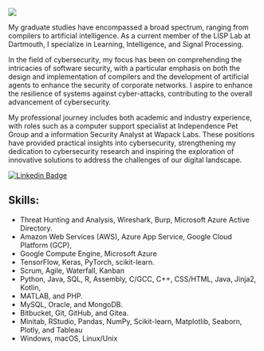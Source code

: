 ![](./Assets/Profile.gif)

My graduate studies have encompassed a broad spectrum, ranging from compilers to artificial intelligence. As a current member of the LISP Lab at Dartmouth, I specialize in Learning, Intelligence, and Signal Processing.

In the field of cybersecurity, my focus has been on comprehending the intricacies of software security, with a particular emphasis on both the design and implementation of compilers and the development of artificial agents to enhance the security of corporate networks. I aspire to enhance the resilience of systems against cyber-attacks, contributing to the overall advancement of cybersecurity.

My professional journey includes both academic and industry experience, with roles such as a computer support specialist at Independence Pet Group and a information Security Analyst at Wapack Labs. These positions have provided practical insights into cybersecurity, strengthening my dedication to cybersecurity research and inspiring the exploration of innovative solutions to address the challenges of our digital landscape.

[![Linkedin Badge](https://img.shields.io/badge/-LinkedIn-blue?style=flat-square&logo=Linkedin&logoColor=white&link=https://www.linkedin.com/in/fschenkelberg/)](https://www.linkedin.com/in/fschenkelberg//)

## Skills:
- Threat Hunting and Analysis, Wireshark, Burp, Microsoft Azure Active Directory.
- Amazon Web Services (AWS), Azure App Service, Google Cloud Platform (GCP),
- Google Compute Engine, Microsoft Azure
- TensorFlow, Keras, PyTorch, scikit-learn.
- Scrum, Agile, Waterfall, Kanban
- Python, Java, SQL, R, Assembly, C/GCC, C++, CSS/HTML, Java, Jinja2, Kotlin,
- MATLAB, and PHP.
- MySQL, Oracle, and MongoDB.
- Bitbucket, Git, GitHub, and Gitea.
- Minitab, RStudio, Pandas, NumPy, Scikit-learn, Matplotlib, Seaborn, Plotly, and Tableau
- Windows, macOS, Linux/Unix